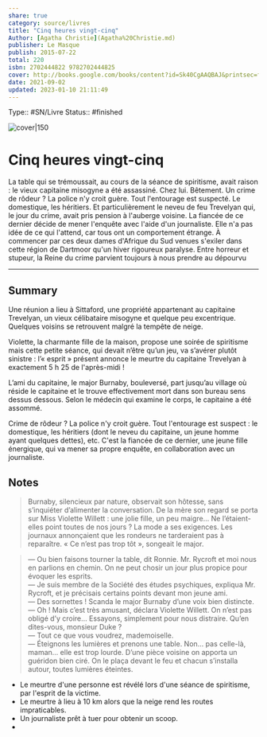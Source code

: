 ```yaml
---
share: true 
category: source/livres
title: "Cinq heures vingt-cinq"
Author: [Agatha Christie](Agatha%20Christie.md)
publisher: Le Masque
publish: 2015-07-22
total: 220
isbn: 2702444822 9782702444825
cover: http://books.google.com/books/content?id=Sk40CgAAQBAJ&printsec=frontcover&img=1&zoom=1&edge=curl&source=gbs_api
date: 2021-09-02
updated: 2023-01-10 21:11:49
---
```

Type:: #SN/Livre 
Status:: #finished 

![cover|150](http://books.google.com/books/content?id=Sk40CgAAQBAJ&printsec=frontcover&img=1&zoom=1&edge=curl&source=gbs_api)

# Cinq heures vingt-cinq

La table qui se trémoussait, au cours de la séance de spiritisme, avait raison : le vieux capitaine misogyne a été assassiné. Chez lui. Bêtement. Un crime de rôdeur ? La police n'y croit guère. Tout l'entourage est suspecté. Le domestique, les héritiers. Et particulièrement le neveu de feu Trevelyan qui, le jour du crime, avait pris pension à l'auberge voisine. La fiancée de ce dernier décide de mener l'enquête avec l'aide d'un journaliste. Elle n'a pas idée de ce qui l'attend, car tous ont un comportement étrange. À commencer par ces deux dames d'Afrique du Sud venues s'exiler dans cette région de Dartmoor qu'un hiver rigoureux paralyse. Entre horreur et stupeur, la Reine du crime parvient toujours à nous prendre au dépourvu

***
## Summary
Une réunion a lieu à Sittaford, une propriété appartenant au capitaine Trevelyan, un vieux célibataire misogyne et quelque peu excentrique. Quelques voisins se retrouvent malgré la tempête de neige.

Violette, la charmante fille de la maison, propose une soirée de spiritisme mais cette petite séance, qui devait n’être qu’un jeu, va s’avérer plutôt sinistre : l’« esprit » présent annonce le meurtre du capitaine Trevelyan à exactement 5 h 25 de l'après-midi !

L’ami du capitaine, le major Burnaby, bouleversé, part jusqu’au village où réside le capitaine et le trouve effectivement mort dans son bureau sens dessus dessous. Selon le médecin qui examine le corps, le capitaine a été assommé.

Crime de rôdeur ? La police n'y croit guère. Tout l'entourage est suspect : le domestique, les héritiers (dont le neveu du capitaine, un jeune homme ayant quelques dettes), etc. C'est la fiancée de ce dernier, une jeune fille énergique, qui va mener sa propre enquête, en collaboration avec un journaliste. 

## Notes

> Burnaby, silencieux par nature, observait son hôtesse, sans s’inquiéter d’alimenter la conversation. De la mère son regard se porta sur Miss Violette Willett : une jolie fille, un peu maigre… Ne l’étaient-elles point toutes de nos jours ? La mode a ses exigences. Les journaux annonçaient que les rondeurs ne tarderaient pas à reparaître. « Ce n’est pas trop tôt », songeait le major.


>— Ou bien faisons tourner la table, dit Ronnie. Mr. Rycroft et moi nous en parlions en chemin. On ne peut chosir un jour plus propice pour évoquer les esprits.   
— Je suis membre de la Société des études psychiques, expliqua Mr. Rycroft, et je précisais certains points devant mon jeune ami.   
— Des sornettes ! Scanda le major Burnaby d’une voix bien distincte.   
— Oh ! Mais c’est très amusant, déclara Violette Willett. On n’est pas obligé d’y croire… Essayons, simplement pour nous distraire. Qu’en dites-vous, monsieur Duke ?   
— Tout ce que vous voudrez, mademoiselle.   
— Éteignons les lumières et prenons une table. Non… pas celle-là, maman… elle est trop lourde.
D’une pièce voisine on apporta un guéridon bien ciré.
On le plaça devant le feu et chacun s’installa autour, toutes lumières éteintes.

- Le meurtre d'une personne est révélé lors d'une séance de spiritisme, par l'esprit de la victime.
- Le meurtre à lieu à 10 km alors que la neige rend les routes impraticables.
- Un journaliste prêt à tuer pour obtenir un scoop.
- 